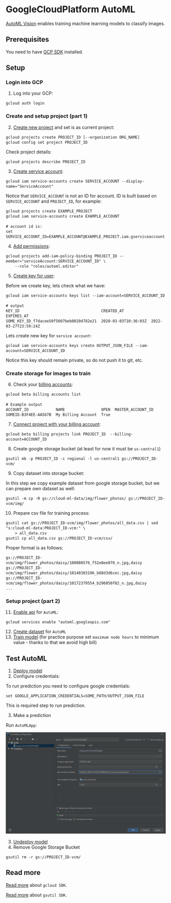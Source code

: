 # GoogleCloudPlatform AutoML

[AutoML Vision] enables training machine learning models to classify images. 

## Prerequisites

You need to have [GCP SDK](https://cloud.google.com/sdk) installed.

## Setup

### Login into GCP

1. Log into your GCP:

```shell script
gcloud auth login
```

### Create and setup project (part 1)

2. [Create new project] and set is as current project: 

```console
gcloud projects create PROJECT_ID [--organization ORG_NAME]
gcloud config set project PROJECT_ID
```

Check project details:

```console
gcloud projects describe PROJECT_ID
```

3. [Create service account]: 

```console
gcloud iam service-accounts create SERVICE_ACCOUNT --display-name="ServiceAccount"
```

Notice that `SERVICE_ACCOUNT` is not an ID for account. ID is built based on `SERVICE_ACCOUNT` and `PROJECT_ID`, 
for example:

```console
gcloud projects create EXAMPLE_PROJECT
gcloud iam service-accounts create EXAMPLE_ACCOUNT 

# account id is:
set SERVICE_ACCOUNT_ID=EXAMPLE_ACCOUNT@EXAMPLE_PROJECT.iam.gserviceaccount.com
```

4. [Add permissions]:

```console
gcloud projects add-iam-policy-binding PROJECT_ID --member="serviceAccount:SERVICE_ACCOUNT_ID" \ 
    --role "roles/automl.editor"
```

5. [Create key for user]:

Before we create key, lets check what we have:

```console
gcloud iam service-accounts keys list --iam-account=SERVICE_ACCOUNT_ID

# output
KEY_ID                                    CREATED_AT            EXPIRES_AT
SOME_KEY_ID_f7dacee50f5607beb0020d782e21  2020-03-03T10:36:03Z  2022-03-27T23:59:24Z
```

Lets create new key for `service account`:

```console
gcloud iam service-accounts keys create OUTPUT_JSON_FILE --iam-account=SERVICE_ACCOUNT_ID
```

Notice this key should remain private, so do not push it to git, etc. 

### Create storage for images to train

6. Check your [billing accounts]:

```console
gcloud beta billing accounts list

# Example output
ACCOUNT_ID            NAME                OPEN  MASTER_ACCOUNT_ID
SOMEID-B3F4EE-AA567B  My Billing Account  True
```

7. [Connect project with your billing account]:

```console
gcloud beta billing projects link PROJECT_ID  --billing-account=ACCOUNT_ID
```

8. Create google storage bucket (at least for now it must be `us-central1`)

```console
gsutil mb -p PROJECT_ID -c regional -l us-central1 gs://PROJECT_ID-vcm/
```

9. Copy dataset into storage bucket:

In this step we copy example dataset from google storage bucket, but we can prepare own dataset as well:

```console
gsutil -m cp -R gs://cloud-ml-data/img/flower_photos/ gs://PROJECT_ID-vcm/img/
``` 

10. Prepare csv file for training process:

```console
gsutil cat gs://PROJECT_ID-vcm/img/flower_photos/all_data.csv | sed "s:cloud-ml-data:PROJECT_ID-vcm:" \ 
    > all_data.csv
gsutil cp all_data.csv gs://PROJECT_ID-vcm/csv/
```

Proper format is as follows:

```csv
gs://PROJECT_ID-vcm/img/flower_photos/daisy/100080576_f52e8ee070_n.jpg,daisy
gs://PROJECT_ID-vcm/img/flower_photos/daisy/10140303196_b88d3d6cec.jpg,daisy
gs://PROJECT_ID-vcm/img/flower_photos/daisy/10172379554_b296050f82_n.jpg,daisy
...
```

### Setup project (part 2)

11. [Enable api] for  `AutoML`:

```console
gcloud services enable "automl.googleapis.com"
```

12. [Create dataset] for `AutoML`
13. [Train model] (for practice purpose set `maximum node hours` to minimum value - thanks to that we avoid high bill)

## Test AutoML

1. [Deploy model]
2. Configure credentials:

To run prediction you need to configure google credentials: 

```console
set GOOGLE_APPLICATION_CREDENTIALS=SOME_PATH/OUTPUT_JSON_FILE
```

This is required step to run prediction. 

3. Make a prediction

Run `AutoMLApp`:

![Edit configuration](docs/img/automl-runConfiguration.png)


3. [Undeploy model]
4. Remove Google Storage Bucket

```console
gsutil rm -r gs://PROJECT_ID-vcm/
``` 

## Read more

[Read more](https://cloud.google.com/sdk/gcloud/reference) about `gcloud SDK`.

[Read more](https://cloud.google.com/storage/docs/gsutil) about `gsutil SDK`.


[AutoML Vision]: https://cloud.google.com/automl
[Create new project]: https://cloud.google.com/resource-manager/docs/creating-managing-projects 
[Create service account]: https://cloud.google.com/sdk/gcloud/reference/iam/service-accounts/create
[Add permissions]: https://cloud.google.com/sdk/gcloud/reference/iam/service-accounts/add-iam-policy-binding
[Create key for user]: https://cloud.google.com/sdk/gcloud/reference/iam/service-accounts/keys/create
[billing accounts]: (https://cloud.google.com/sdk/gcloud/reference/beta/billing/accounts)
[Connect project with your billing account]: (https://cloud.google.com/sdk/gcloud/reference/beta/billing/projects/link):
[Enable api]: https://cloud.google.com/endpoints/docs/openapi/enable-api
[Create dataset]: https://cloud.google.com/vision/automl/docs/quickstart#create_your_dataset
[Train model]: https://cloud.google.com/vision/automl/docs/quickstart#train_your_model
[Deploy model]: https://cloud.google.com/vision/automl/docs/quickstart#manually-deploy-model
[Undeploy model]: https://cloud.google.com/vision/automl/docs/quickstart#undeploy-your-model
